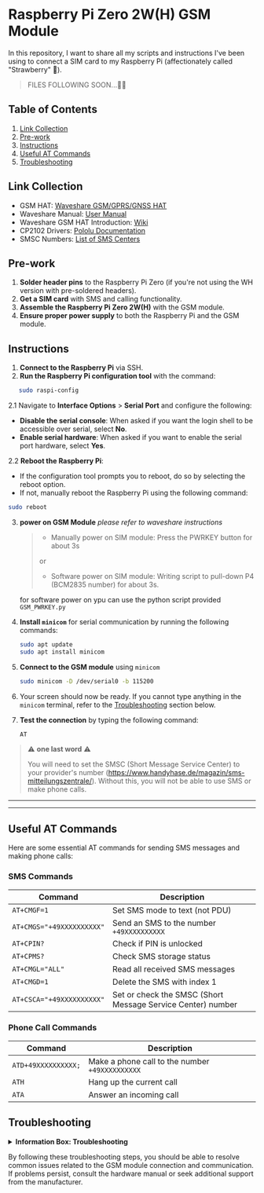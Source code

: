 # Raspberry Pi Zero 2W(H) GSM Module

In this repository, I want to share all my scripts and instructions I've been using to connect a SIM card to my Raspberry Pi (affectionately called "Strawberry" 🍓).
> FILES FOLLOWING SOON...😶‍🌫️

## Table of Contents

1. [Link Collection](#link-collection)
2. [Pre-work](#pre-work)
3. [Instructions](#instructions)
4. [Useful AT Commands](#useful-at-commands)
5. [Troubleshooting](#troubleshooting)

## Link Collection

- GSM HAT: [Waveshare GSM/GPRS/GNSS HAT](https://www.amazon.de/dp/B076CPX4NN?ref=ppx_yo2ov_dt_b_fed_asin_title)
- Waveshare Manual: [User Manual](https://files.waveshare.com/upload/4/4a/GSM_GPRS_GNSS_HAT_User_Manual_EN.pdf)
- Waveshare GSM HAT Introduction: [Wiki](https://www.waveshare.com/wiki/GSM/GPRS/GNSS_HAT)
- CP2102 Drivers: [Pololu Documentation](https://www.pololu.com/docs/0J7/all)
- SMSC Numbers: [List of SMS Centers](https://www.handyhase.de/magazin/sms-mitteilungszentrale/)

## Pre-work

1. **Solder header pins** to the Raspberry Pi Zero (if you're not using the WH version with pre-soldered headers).
2. **Get a SIM card** with SMS and calling functionality.
3. **Assemble the Raspberry Pi Zero 2W(H)** with the GSM module.
4. **Ensure proper power supply** to both the Raspberry Pi and the GSM module.

## Instructions

1. **Connect to the Raspberry Pi** via SSH.
2. **Run the Raspberry Pi configuration tool** with the command:
```bash
   sudo raspi-config
```
2.1 Navigate to **Interface Options** > **Serial Port** and configure the following:
   - **Disable the serial console**: When asked if you want the login shell to be accessible over serial, select **No**.
   - **Enable serial hardware**: When asked if you want to enable the serial port hardware, select **Yes**.

2.2 **Reboot the Raspberry Pi**:
   - If the configuration tool prompts you to reboot, do so by selecting the reboot option.
   - If not, manually reboot the Raspberry Pi using the following command:

   ```bash
   sudo reboot
   ```
3. **power on GSM Module**
   *please refer to waveshare instructions*
   > * Manually power on SIM module: Press the PWRKEY button for about 3s
   > 
   > or 
   > 
   > * Software power on SIM module: Writing script to pull-down P4 (BCM2835 number) for about 3s.
   
   for software power on ypu can use the python script provided `GSM_PWRKEY.py`

4. **Install `minicom`** for serial communication by running the following commands:

   ```bash
   sudo apt update
   sudo apt install minicom
   ```
4. **Connect to the GSM module** using `minicom`
   ```bash
   sudo minicom -D /dev/serial0 -b 115200
   ```
6. Your screen should now be ready. If you cannot type anything in the `minicom` terminal, refer to the [Troubleshooting](#troubleshooting) section below.

7. **Test the connection** by typing the following command:
   ```bash
   AT
   ```

> ⚠️ **one last word** ⚠️
> 
> You will need to set the SMSC (Short Message Service Center) to your provider's number (https://www.handyhase.de/magazin/sms-mitteilungszentrale/). 
> Without this, you will not be able to use SMS or make phone calls.

---

---
## Useful AT Commands

Here are some essential AT commands for sending SMS messages and making phone calls:

### SMS Commands

| **Command**                      | **Description**                                      |
|----------------------------------|------------------------------------------------------|
| `AT+CMGF=1`                      | Set SMS mode to text (not PDU)                      |
| `AT+CMGS="+49XXXXXXXXXX"`        | Send an SMS to the number `+49XXXXXXXXXX`          |
| `AT+CPIN?`                       | Check if PIN is unlocked                            |
| `AT+CPMS?`                       | Check SMS storage status                            |
| `AT+CMGL="ALL"`                  | Read all received SMS messages                     |
| `AT+CMGD=1`                      | Delete the SMS with index 1                        |
| `AT+CSCA="+49XXXXXXXXXX"`        | Set or check the SMSC (Short Message Service Center) number |

### Phone Call Commands

| **Command**                      | **Description**                                      |
|----------------------------------|------------------------------------------------------|
| `ATD+49XXXXXXXXXX;`              | Make a phone call to the number `+49XXXXXXXXXX`    |
| `ATH`                            | Hang up the current call                            |
| `ATA`                            | Answer an incoming call                             |

## Troubleshooting

<details>
<summary><strong>Information Box: Troubleshooting</strong></summary>

1. **Incorrect UART selection switch**:
   - Ensure the UART selection switch on your GSM HAT is correctly set. Refer to the Waveshare manual for switch positions:
     - **A**: Control the SIM868 via USB to UART.
     - **B**: Control the SIM868 via Raspberry Pi.
     - **C**: Access Raspberry Pi via USB to UART.
   - For typical Raspberry Pi usage, ensure the switch is set to **B**.

2. **GPIO pins blocked by other services**:
   - If the serial connection does not work, it might be due to GPIO pins being used by other services. In such cases, you may need to edit the `/boot/firmware/config.txt` file:
   
     ```bash
     # Add this line to enable the UART properly
     dtoverlay=pi3-miniuart-bt

     # Example placement in the file
     [cm5]
     dtoverlay=dwc2,dr_mode=host
     dtoverlay=pi3-miniuart-bt
     ```

   - After making changes to the file, reboot the Raspberry Pi for the changes to take effect:

     ```bash
     sudo reboot
     ```

3. **Check for Serial Port Configuration**:
   - Ensure the serial port is correctly configured in your Raspberry Pi settings. Verify that the `/dev/serial0` is correctly linked to your GSM HAT. You can check this with:

     ```bash
     ls -l /dev/serial*
     ```

4. **Permissions Issue**:
   - Ensure that your user has the necessary permissions to access the serial port. You might need to add your user to the `dialout` group:

     ```bash
     sudo usermod -aG dialout $USER
     ```

   - After adding the user to the `dialout` group, log out and log back in or reboot the Raspberry Pi:

     ```bash
     sudo reboot
     ```

5. **Check Power Supply**:
   - Ensure that both the Raspberry Pi and the GSM HAT have adequate power supply. Insufficient power can cause communication issues. Use a reliable power source and check connections.

6. **Verify Connections**:
   - Double-check all physical connections between the Raspberry Pi and the GSM HAT. Ensure that the wiring is correct and secure.

</details>

By following these troubleshooting steps, you should be able to resolve common issues related to the GSM module connection and communication. If problems persist, consult the hardware manual or seek additional support from the manufacturer.
